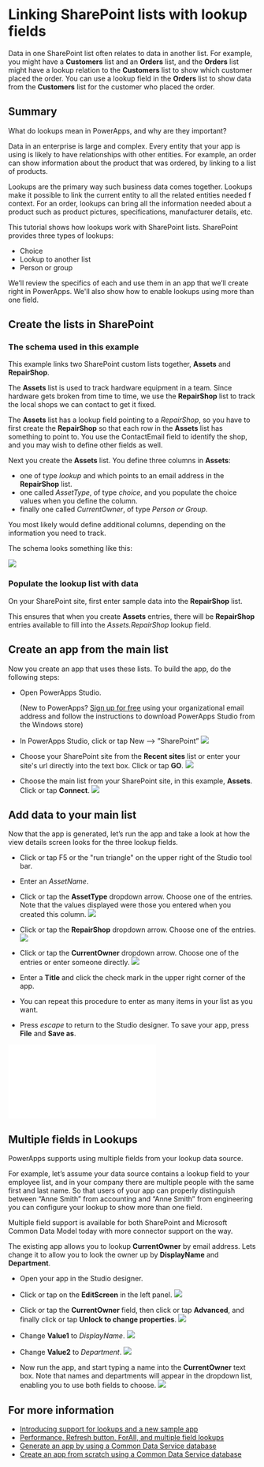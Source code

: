 <properties
	pageTitle="Create relationships between SharePoint lists via lookup field | Microsoft PowerApps"
	description="Create relationships between SharePoint lists by using lookup fields."
	services="powerapps"
	documentationCenter="na"
	authors="RickSaling"
	manager="anneta"
	editor=""
	tags=""/>

<tags
   ms.service="powerapps"
   ms.devlang="na"
   ms.topic="article"
   ms.tgt_pltfrm="na"
   ms.workload="na"
   ms.date="12/21/2016"
   ms.author="ricksal"/>

# Linking SharePoint lists with lookup fields

Data in one SharePoint list often relates to data in another list. For example, you might have a **Customers** list and an **Orders** list, and the **Orders** list might have a lookup relation to the **Customers** list to show which customer placed the order. You can use a lookup field in the **Orders** list to show data from the **Customers** list for the customer who placed the order.

## Summary
What do lookups mean in PowerApps, and why are they important?

Data in an enterprise is large and complex. Every entity that your app is using is likely to have relationships with other entities. For example, an order can show information about the product that was ordered, by linking to a list of products.

Lookups are the primary way such business data comes together.
Lookups make it possible to link the current entity to all the related entities needed f context. For an order, lookups can bring all the information needed about a product such as product pictures, specifications, manufacturer details, etc.

This tutorial shows how lookups work with SharePoint lists. SharePoint provides three types of lookups:

* Choice
* Lookup to another list
* Person or group


We’ll review the specifics of each and use them in an app that we’ll create right in PowerApps. We'll also show how to enable lookups using more than one field.

## Create the lists in SharePoint

### The schema used in this example

This example links two SharePoint custom lists together, **Assets** and **RepairShop**.

The **Assets** list is used to track hardware equipment in a team. Since hardware gets broken from time to time, we use the **RepairShop** list to track the local shops we can contact to get it fixed.

The **Assets** list has a lookup field pointing to a *RepairShop*, so you have to first create the **RepairShop** so that each row in the **Assets** list has something to point to. You use the ContactEmail field to identify the shop, and you may wish to define other fields as well.

Next you create the **Assets** list. You define three columns in **Assets**:
* one of type *lookup* and which points to an email address in the **RepairShop** list.
* one called *AssetType*, of type *choice*, and you populate the choice values when you define the column.
* finally one called *CurrentOwner*, of type *Person or Group*.

You most likely would define additional columns, depending on the information you need to track.

The schema looks something like this:

![](./media/sharepoint-lookup-fields/sharepoint-schema.png)

### Populate the lookup list with data

On your SharePoint site, first enter sample data into the **RepairShop** list.

This ensures that when you create **Assets** entries, there will be **RepairShop** entries available to fill into the *Assets.RepairShop* lookup field.

## Create an app from the main list
Now you create an app that uses these lists.
To build the app, do the following steps:

* Open PowerApps Studio.

	(New to PowerApps? [Sign up for free](https://powerapps.microsoft.com)  using your organizational email address and follow the instructions to download PowerApps Studio from the Windows store)

* In PowerApps Studio, click or tap New --> ”SharePoint”
![](./media/sharepoint-lookup-fields/create-app.png)

* Choose your SharePoint site from the **Recent sites** list or enter your site's url directly into the text box. Click or tap **GO**.
![](./media/sharepoint-lookup-fields/choose-sharepoint-site.png)

* Choose the main list from your SharePoint site, in this example, **Assets**. Click or tap **Connect**.
![](./media/sharepoint-lookup-fields/choose-main-list.png)


## Add data to your main list
Now that the app is generated, let’s run the app and take a look at how the view details screen looks for the three lookup fields.

* Click or tap F5 or the "run triangle" on the upper right of the Studio tool bar.

* Enter an *AssetName*.

* Click or tap the **AssetType** dropdown arrow. Choose one of the entries. Note that the values displayed were those you entered when you created this column.
![](./media/sharepoint-lookup-fields/fill-asset-type.png)

* Click or tap the **RepairShop** dropdown arrow. Choose one of the entries.
![](./media/sharepoint-lookup-fields/fill-repair-shop.png)

* Click or tap the **CurrentOwner** dropdown arrow. Choose one of the entries or enter someone directly.
![](./media/sharepoint-lookup-fields/choose-current-owner.png)

* Enter a **Title** and click the check mark in the upper right corner of the app.

* You can repeat this procedure to enter as many items in your list as you want.

* Press *escape* to return to the Studio designer. To save your app, press **File** and **Save as**.

![AZURE.INCLUE](./includes/app-testing.md)

## Multiple fields in Lookups

PowerApps supports using multiple fields from your lookup data source.

For example, let’s assume your data source contains a lookup field to your employee list, and in your company there are multiple people with the same first and last name.  So that users of your app can properly distinguish between “Anne Smith” from accounting and “Anne Smith” from engineering you can configure your lookup to show more than one field.

Multiple field support is available for both SharePoint and Microsoft Common Data Model today with more connector support on the way.

The existing app allows you to lookup **CurrentOwner** by email address. Lets change it to allow you to look the owner up by **DisplayName** and **Department**.

* Open your app in the Studio designer.

* Click or tap on the **EditScreen** in the left panel.
![](./media/sharepoint-lookup-fields/choose-edit-screen.png)

* Click or tap the **CurrentOwner** field, then click or tap **Advanced**, and finally click or tap **Unlock to change properties**.
![](./media/sharepoint-lookup-fields/enable-edits.png)


* Change **Value1** to *DisplayName*.
![](./media/sharepoint-lookup-fields/change-value1.png)

* Change **Value2** to *Department*.
![](./media/sharepoint-lookup-fields/change-value2.png)

* Now run the app, and start typing a name into the **CurrentOwner** text box. Note that names and departments will appear in the dropdown list, enabling you to use both fields to choose.
![](./media/sharepoint-lookup-fields/multi-field-lookup.png)


## For more information ##
- [Introducing support for lookups and a new sample app](https://powerapps.microsoft.com/en-us/blog/support-for-lookups/)
- [Performance, Refresh button, ForAll, and multiple field lookups](https://powerapps.microsoft.com/en-us/blog/performance-refresh-forall-multiple-field-lookups-531/)
- [Generate an app by using a Common Data Service database](data-platform-create-app.md)
- [Create an app from scratch using a Common Data Service database](data-platform-create-app-scratch.md)
